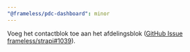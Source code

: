 ```yaml
---
"@frameless/pdc-dashboard": minor
---
```


Voeg het contactblok toe aan het afdelingsblok ([GitHub Issue frameless/strapi#1039](https://github.com/frameless/strapi/issues/1039)).
